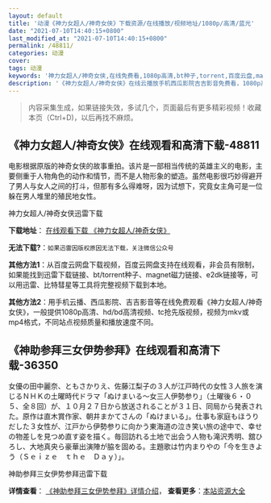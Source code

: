```yaml
---
layout: default
title: '动漫《神力女超人/神奇女侠》下载资源/在线播放/视频地址/1080p/高清/蓝光'
date: "2021-07-10T14:40:15+0800"
last_modified_at: "2021-07-10T14:40:15+0800"
permalink: /48811/
categories: 动漫
cover:
tags: 动漫
keywords: '神力女超人/神奇女侠,在线免费看,1080p高清,bt种子,torrent,百度云盘,magnet,磁力链,迅雷下载资源'
description: '《神力女超人/神奇女侠》在线云播放手机西瓜影院吉吉影音免费看，1080p高清bd/hd未删减完整版和tc抢先枪版，mkv/mp4格式，附带bt/torrent种子、magnet/磁力链、百度云盘、网盘资源迅雷下载链接'
---
```


>内容采集生成，如果链接失效，多试几个，页面最后有更多精彩视频！收藏本页（Ctrl+D)，以后再找不麻烦。


## 《神力女超人/神奇女侠》在线观看和高清下载-48811

电影根据原版的神奇女侠的故事重拍。该片是一部相当传统的英雄主义的电影，主要侧重于人物角色的动作和情节，而不是人物形象的塑造。虽然电影很巧妙得避开了男人与女人之间的打斗，但那有多么得难呀，因为试想下，究竟女主角可是一位躲在男人堆里的殖民地女性。</p>


神力女超人/神奇女侠迅雷下载

**下载地址**： [在线观看下载 《神力女超人/神奇女侠》](https://www.993dy.com//vod-detail-id-4805.html) 


**无法下载?**：`如果迅雷因版权原因无法下载，关注微信公众号 `

**其他方法1**：从百度云网盘下载视频，百度云网盘支持在线观看，非会员有限制，如果能找到迅雷下载链接、bt/torrent种子、magnet磁力链接、e2dk链接等，可以用迅雷、比特彗星等工具将完整视频下载到本地。

**其他方法2**：用手机云播、西瓜影院、吉吉影音等在线免费观看《神力女超人/神奇女侠》，一般提供1080p高清、hd/bd高清视频、tc抢先版视频，视频为mkv或mp4格式，不同站点视频质量和播放速度不同。


## 《神助参拜三女伊势参拜》在线观看和高清下载-36350

女優の田中麗奈、ともさかりえ、佐藤江梨子の３人が江戸時代の女性３人旅を演じるＮＨＫの土曜時代ドラマ「ぬけまいる～女三人伊勢参り」（土曜後６・０５、全８回）が、１０月２７日から放送されることが３１日、同局から発表された。原作は直木賞作家、朝井まかてさんの「ぬけまいる」。仕事も家庭もほうりだした３女性が、江戸から伊勢参りに向かう東海道の泣き笑い旅の途中で、幸せの物差しを見つめ直す姿を描く。毎回訪れる土地で出会う人物も滝沢秀明、舘ひろし、大地真央ら豪華出演陣が脇を固める。主題歌は竹内まりやの「今を生きよう（Ｓｅｉｚｅ　ｔｈｅ　Ｄａｙ）」。


神助参拜三女伊势参拜迅雷下载

**详情查看**： [《神助参拜三女伊势参拜》详情介绍](/movie/36350/)， **查看更多**：[本站资源大全](/movie/t/all/)


